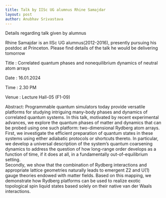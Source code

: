 ```yaml
---
title: Talk by IISc UG alumnus Rhine Samajdar
layout: post
author: Anubhav Srivastava
---
```


Details regarding talk given by alumnus

<!--more-->

Rhine Samajdar is an IISc UG alumnus(2012-2016), presently pursuing his postdoc at Princeton. Please find details of the talk he would be delivering tomorrow
 
Title                             : Correlated quantum phases and nonequilibrium dynamics of neutral atom arrays 
 
Date                             : 16.01.2024 
  
Time                            : 2.30 PM 
 
Venue                          : Lecture Hall-05 (F1-09) 
 
Abstract: Programmable quantum simulators today provide versatile platforms for studying intriguing many-body phases and dynamics of correlated quantum systems. In this talk, motivated by recent experimental advances, we explore the quantum phases of matter and dynamics that can be probed using one such platform: two-dimensional Rydberg atom arrays.  
First, we investigate the efficient preparation of quantum states in these systems using either adiabatic protocols or shortcuts thereto. In particular, we develop a universal description of the system’s quantum coarsening dynamics to address the question of how long-range order develops as a function of time, if it does at all, in a fundamentally out-of-equilibrium setting.  
Secondly, we show that the combination of Rydberg interactions and appropriate lattice geometries naturally leads to emergent Z2 and U(1) gauge theories endowed with matter fields. Based on this mapping, we demonstrate how Rydberg platforms can be used to realize exotic topological spin liquid states based solely on their native van der Waals interactions.